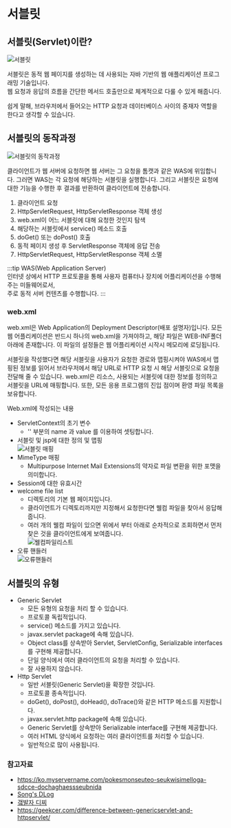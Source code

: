 # 서블릿

## 서블릿(Servlet)이란?

![서블릿](https://user-images.githubusercontent.com/79966015/180673639-8269f7eb-ff71-4603-a69d-d3b231d7633e.PNG)

서블릿은 동적 웹 페이지를 생성하는 데 사용되는 자바 기반의 웹 애플리케이션 프로그래밍 기술입니다.  
웹 요청과 응답의 흐름을 간단한 메서드 호출만으로 체계적으로 다룰 수 있게 해줍니다.

쉽게 말해, 브라우저에서 들어오는 HTTP 요청과 데이터베이스 사이의 중재자 역할을 한다고 생각할 수 있습니다.

## 서블릿의 동작과정

![서블릿의 동작과정](https://user-images.githubusercontent.com/79966015/180676613-e5fc1cff-b03c-4891-84fb-7d924c30fd18.PNG)

클라이언트가 웹 서버에 요청하면 웹 서버는 그 요청을 톰캣과 같은 WAS에 위임합니다. 그러면 WAS는 각 요청에 해당하는 서블릿을 실행합니다. 그리고 서블릿은 요청에 대한 기능을 수행한 후 결과를 반환하여
클라이언트에 전송합니다.

1. 클라이언트 요청
2. HttpServletRequest, HttpServletResponse 객체 생성
3. web.xml이 어느 서블릿에 대해 요청한 것인지 탐색
4. 해당하는 서블릿에서 service() 메소드 호출
5. doGet() 또는 doPost() 호출
6. 동적 페이지 생성 후 ServletResponse 객체에 응답 전송
7. HttpServletRequest, HttpServletResponse 객체 소멸

:::tip WAS(Web Application Server)  
인터넷 상에서 HTTP 프로토콜을 통해 사용자 컴퓨터나 장치에 어플리케이션을 수행해주는 미들웨어로서,  
주로 동적 서버 컨텐츠를 수행합니다.
:::

### web.xml

web.xml은 Web Application의 Deployment Descriptor(배포 설명자)입니다. 모든 웹 어플리케이션은 반드시 하나의 web.xml을 가져야하고, 해당 파일은 WEB-INF폴더 아래에
존재합니다. 이 파일의 설정들은 웹 어플리케이션 시작시 메모리에 로딩됩니다.

서블릿을 작성했다면 해당 서블릿을 사용자가 요청한 경로와 맵핑시켜야 WAS에서 맵핑된 정보를 읽어서 브라우저에서 해당 URL로 HTTP 요청 시 해당 서블릿으로 요청을 전달해 줄 수 있습니다. web.xml은
리소스, 사용되는 서블릿에 대한 정보를 정의하고 서블릿을 URL에 매핑합니다. 또한, 모든 응용 프로그램의 진입 점이며 환영 파일 목록을 보유합니다.

Web.xml에 작성되는 내용

- ServletContext의 초기 변수
    - '<context-param>' 부분의 name 과 value 를 이용하여 셋팅합니다.
- 서블릿 및 jsp에 대한 정의 및 맵핑  
  ![서블릿 매핑](https://user-images.githubusercontent.com/79966015/180676616-c8869458-98c3-48b9-887f-2d5304b74988.PNG)
- MimeType 매핑
    - Multipurpose Internet Mail Extensions의 약자로 파일 변환을 위한 포맷을 의미합니다.
- Session에 대한 유효시간
- welcome file list
    - 디렉토리의 기본 웹 페이지입니다.
    - 클라이언트가 디렉토리까지만 지정해서 요청한다면 웰컴 파일을 찾아서 응답해줍니다.
    - 여러 개의 웰컴 파일이 있으면 위에서 부터 아래로 순차적으로 조회하면서 먼저 찾은 것을 클라이언트에게 보여줍니다.  
      ![웰컴파일리스트](https://user-images.githubusercontent.com/79966015/180676618-7398f5ea-8e5b-4b6e-b3ec-39b0b52a697e.PNG)
- 오류 핸들러  
  ![오류핸들러](https://user-images.githubusercontent.com/79966015/180676617-38dac898-0c0c-4625-8dcb-a25316af6574.PNG)

## 서블릿의 유형

- Generic Servlet
    - 모든 유형의 요청을 처리 할 수 있습니다.
    - 프로토콜 독립적입니다.
    - service() 메소드를 가지고 있습니다.
    - javax.servlet package에 속해 있습니다.
    - Object class를 상속받아 Servlet, ServletConfig, Serializable interfaces를 구현해 제공합니다.
    - 단일 양식에서 여러 클라이언트의 요청을 처리할 수 있습니다.
    - 잘 사용하지 않습니다.
- Http Servlet
    - 일반 서블릿(Generic Servlet)을 확장한 것입니다.
    - 프로토콜 종속적입니다.
    - doGet(), doPost(), doHead(), doTrace()와 같은 HTTP 메소드를 지원합니다.
    - javax.servlet.http package에 속해 있습니다.
    - Generic Servlet를 상속받아 Serializable interface를 구현해 제공합니다.
    - 여러 HTML 양식에서 요청하는 여러 클라이언트를 처리할 수 있습니다.
    - 일반적으로 많이 사용됩니다.

### 참고자료

- https://ko.myservername.com/pokesmonseuteo-seukwisimelloga-sdcce-dochaghaessseubnida
- [Song's DLog](https://velog.io/@falling_star3/Tomcat-%EC%84%9C%EB%B8%94%EB%A6%BFServlet%EC%9D%B4%EB%9E%80)
- [갴발자 디찌](https://hipdizzy.tistory.com/61)
- https://geekcer.com/difference-between-genericservlet-and-httpservlet/